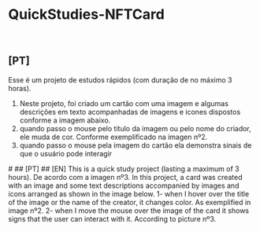 <html>
     <h1>QuickStudies-NFTCard</h1></br>
     <h2>[PT]</h2>
     <p>Esse é um projeto de estudos rápidos (com duração de no máximo 3 horas). </p>
     <ol>
          <li>Neste projeto, foi criado um cartão com uma imagem e algumas descrições em texto acompanhadas de imagens e icones dispostos conforme a imagem abaixo.</li>
          <li>quando passo o mouse pelo titulo da imagem ou pelo nome do criador, ele muda de cor. Conforme exemplificado na imagen nº2.</li>
          <li>quando passo o mouse pela imagem do cartão ela  demonstra sinais de que o usuário pode interagir</li>
     </ol>

    
     
     
</html>
# 
## [PT] 
## [EN] This is a quick study project (lasting a maximum of 3 hours). De acordo com a imagen nº3.
     In this project, a card was created with an image and some text descriptions accompanied by images and icons arranged as shown in the image below.
     1- when I hover over the title of the image or the name of the creator, it changes color. As exemplified in image nº2.
     2- when I move the mouse over the image of the card it shows signs that the user can interact with it. According to picture nº3.
